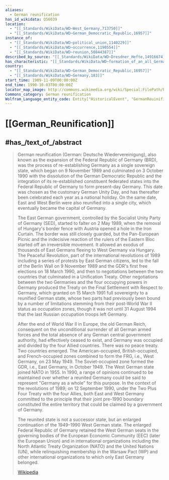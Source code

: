 ```yaml
---
aliases:
  - German reunification
has_id_wikidata: Q56039
location:
  - "[[_Standards/WikiData/WD~West_Germany,713750]]"
  - "[[_Standards/WikiData/WD~German_Democratic_Republic,16957]]"
instance_of:
  - "[[_Standards/WikiData/WD~political_union,1140229]]"
  - "[[_Standards/WikiData/WD~occurrence,1190554]]"
  - "[[_Standards/WikiData/WD~reunion,50844387]]"
described_by_source: "[[_Standards/WikiData/WD~Dresdner_Hefte,14916674]]"
has_characteristic: "[[_Standards/WikiData/WD~formation_of_an_all_German_organisation,133887979]]"
country:
  - "[[_Standards/WikiData/WD~German_Democratic_Republic,16957]]"
  - "[[_Standards/WikiData/WD~Germany,183]]"
start_time: 1989-11-09T00:00:00Z
end_time: 1990-10-03T00:00:00Z
locator_map_image: http://commons.wikimedia.org/wiki/Special:FilePath/Flag%20map%20of%20Germany%20%28separation%29.svg
Commons_category: German reunification
Wolfram_Language_entity_code: Entity["HistoricalEvent", "GermanReuinification"]
---
```


# [[German_Reunification]] 


## #has_/text_of_/abstract 

> German reunification (German: Deutsche Wiedervereinigung), also known as the expansion of the Federal Republic of Germany (BRD), was the process of re-establishing Germany as a single sovereign state, which began on 9 November 1989 and culminated on 3 October 1990 with the dissolution of the German Democratic Republic and the integration of its re-established constituent federated states into the Federal Republic of Germany to form present-day Germany. This date was chosen as the customary German Unity Day, and has thereafter been celebrated each year as a national holiday. On the same date, East and West Berlin were also reunified into a single city, which eventually became the capital of Germany.
>
> The East German government, controlled by the Socialist Unity Party of Germany (SED), started to falter on 2 May 1989, when the removal of Hungary's border fence with Austria opened a hole in the Iron Curtain. The border was still closely guarded, but the Pan-European Picnic and the indecisive reaction of the rulers of the Eastern Bloc started off an irreversible movement. It allowed an exodus of thousands of East Germans fleeing to West Germany via Hungary. The Peaceful Revolution, part of the international revolutions of 1989 including a series of protests by East German citizens, led to the fall of the Berlin Wall on 9 November 1989 and the GDR's first free elections on 18 March 1990, and then to negotiations between the two countries that culminated in a Unification Treaty. Other negotiations between the two Germanies and the four occupying powers in Germany produced the Treaty on the Final Settlement with Respect to Germany, which granted on 15 March 1991 full sovereignty to a reunified German state, whose two parts had previously been bound by a number of limitations stemming from their post-World War II status as occupation zones, though it was not until 31 August 1994 that the last Russian occupation troops left Germany.
>
> After the end of World War II in Europe, the old German Reich, consequent on the unconditional surrender of all German armed forces and the total absence of any German central government authority, had effectively ceased to exist, and Germany was occupied and divided by the four Allied countries. There was no peace treaty. Two countries emerged. The American-occupied, British-occupied, and French-occupied zones combined to form the FRG, i.e., West Germany, on 23 May 1949. The Soviet-occupied zone formed the GDR, i.e., East Germany, in October 1949. The West German state joined NATO in 1955. In 1990, a range of opinions continued to be maintained over whether a reunited Germany could be said to represent "Germany as a whole" for this purpose. In the context of the revolutions of 1989; on 12 September 1990, under the Two Plus Four Treaty with the four Allies, both East and West Germany committed to the principle that their joint pre-1990 boundary constituted the entire territory that could be claimed by a government of Germany.
>
> The reunited state is not a successor state, but an enlarged continuation of the 1949–1990 West German state. The enlarged Federal Republic of Germany retained the West German seats in the governing bodies of the European Economic Community (EEC) (later the European Union) and in international organizations including the North Atlantic Treaty Organization (NATO) and the United Nations (UN), while relinquishing membership in the Warsaw Pact (WP) and other international organizations to which only East Germany belonged.
>
> [Wikipedia](https://en.wikipedia.org/wiki/German%20reunification)